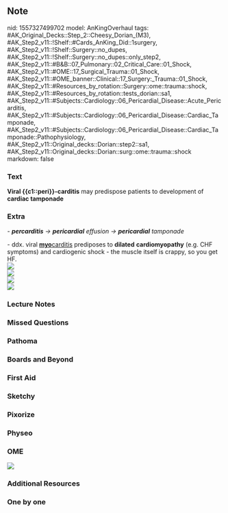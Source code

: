 ## Note
nid: 1557327499702
model: AnKingOverhaul
tags: #AK_Original_Decks::Step_2::Cheesy_Dorian_(M3), #AK_Step2_v11::!Shelf::#Cards_AnKing_Did::1surgery, #AK_Step2_v11::!Shelf::Surgery::no_dupes, #AK_Step2_v11::!Shelf::Surgery::no_dupes::only_step2, #AK_Step2_v11::#B&B::07_Pulmonary::02_Critical_Care::01_Shock, #AK_Step2_v11::#OME::17_Surgical_Trauma::01_Shock, #AK_Step2_v11::#OME_banner::Clinical::17_Surgery:_Trauma::01_Shock, #AK_Step2_v11::#Resources_by_rotation::Surgery::ome::trauma::shock, #AK_Step2_v11::#Resources_by_rotation::tests_dorian::sa1, #AK_Step2_v11::#Subjects::Cardiology::06_Pericardial_Disease::Acute_Pericarditis, #AK_Step2_v11::#Subjects::Cardiology::06_Pericardial_Disease::Cardiac_Tamponade, #AK_Step2_v11::#Subjects::Cardiology::06_Pericardial_Disease::Cardiac_Tamponade::Pathophysiology, #AK_Step2_v11::Original_decks::Dorian::step2::sa1, #AK_Step2_v11::Original_decks::Dorian::surg::ome::trauma::shock
markdown: false

### Text
<b>Viral {{c1::peri}}-carditis</b> may predispose patients to
development of <b>cardiac tamponade</b>

### Extra
<i>- <b>percarditis</b> → <b>pericardial</b> effusion →
<b>pericardial</b> tamponade</i>
<div>
  - ddx. viral <u><b>myo</b>carditis</u> prediposes to
  <b>dilated</b> <b>cardiomyopathy</b> (e.g. CHF symptoms) and
  cardiogenic shock - the muscle itself is crappy, so you get HF.
  <div></div>
  <div>
    <i><img src="paste-6273710268874753.jpg"></i>
    <div>
      <i><img src="paste-6273697383972865.jpg"></i>
    </div>
    <div>
      <i><img src=
      "Image-Cardiac-Tamponade-and-Becks-triad.png"></i>
    </div>
    <div>
      <i><img src="ohkay.png"></i>
    </div>
  </div>
</div>

### Lecture Notes


### Missed Questions


### Pathoma


### Boards and Beyond


### First Aid


### Sketchy


### Pixorize


### Physeo


### OME
<div class="ome-widget">
  <a href=
  "https://onlinemeded.org/spa/surgery-trauma/shock/acquire?ref=anki">
  <img src="_OME_AnkiFlashcards_Lesson_5.png"></a>
</div>

### Additional Resources


### One by one

